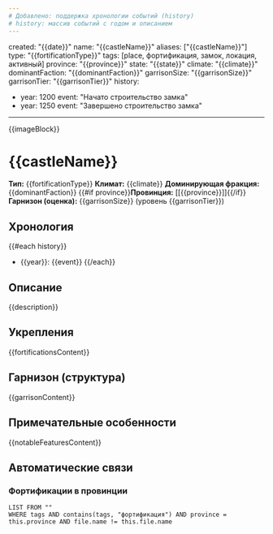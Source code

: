 ```yaml
---
# Добавлено: поддержка хронологии событий (history)
# history: массив событий с годом и описанием
---
```

created: "{{date}}"
name: "{{castleName}}"
aliases: ["{{castleName}}"]
type: "{{fortificationType}}"
tags: [place, фортификация, замок, локация, активный]
province: "{{province}}"
state: "{{state}}"
climate: "{{climate}}"
dominantFaction: "{{dominantFaction}}"
garrisonSize: "{{garrisonSize}}"
garrisonTier: "{{garrisonTier}}"
history:
  - year: 1200
    event: "Начато строительство замка"
  - year: 1250
    event: "Завершено строительство замка"
---

{{imageBlock}}

# {{castleName}}

**Тип:** {{fortificationType}}
**Климат:** {{climate}}
**Доминирующая фракция:** {{dominantFaction}}
{{#if province}}**Провинция:** [[{{province}}]]{{/if}}
**Гарнизон (оценка):** {{garrisonSize}} (уровень {{garrisonTier}})

## Хронология
{{#each history}}
- {{year}}: {{event}}
{{/each}}

## Описание
{{description}}

## Укрепления
{{fortificationsContent}}

## Гарнизон (структура)
{{garrisonContent}}

## Примечательные особенности
{{notableFeaturesContent}}

## Автоматические связи

### Фортификации в провинции
```dataview
LIST FROM ""
WHERE tags AND contains(tags, "фортификация") AND province = this.province AND file.name != this.file.name
```
